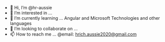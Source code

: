 - 👋 Hi, I’m @hr-aussie
- 👀 I’m interested in ... 
- 🌱 I’m currently learning ... Angular and Microsoft Technologies and other languages
- 💞️ I’m looking to collaborate on ... 
- 📫 How to reach me ... @email: hrich.aussie2020@gmail.com

<!---
hr-aussie/hr-aussie is a ✨ special ✨ repository because its `README.md` (this file) appears on your GitHub profile.
You can click the Preview link to take a look at your changes.
--->
